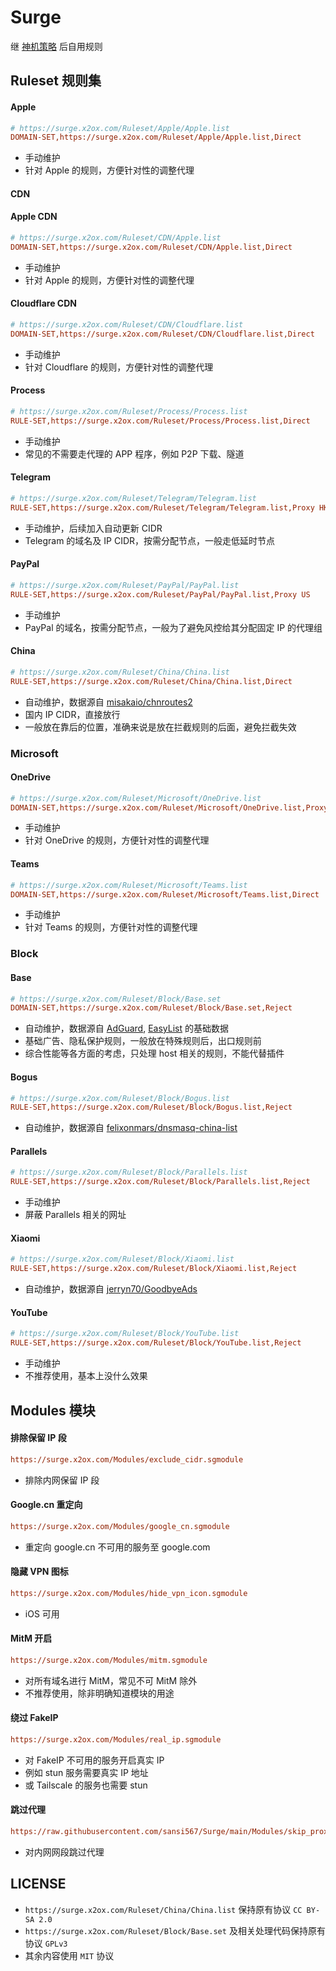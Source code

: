 # Surge

继 [神机策略](https://github.com/DivineEngine/Profiles) 后自用规则

## Ruleset 规则集

#### Apple

```ini
# https://surge.x2ox.com/Ruleset/Apple/Apple.list
DOMAIN-SET,https://surge.x2ox.com/Ruleset/Apple/Apple.list,Direct
```

- 手动维护
- 针对 Apple 的规则，方便针对性的调整代理

#### CDN

#### Apple CDN

```ini
# https://surge.x2ox.com/Ruleset/CDN/Apple.list
DOMAIN-SET,https://surge.x2ox.com/Ruleset/CDN/Apple.list,Direct
```

- 手动维护
- 针对 Apple 的规则，方便针对性的调整代理

#### Cloudflare CDN

```ini
# https://surge.x2ox.com/Ruleset/CDN/Cloudflare.list
DOMAIN-SET,https://surge.x2ox.com/Ruleset/CDN/Cloudflare.list,Direct
```

- 手动维护
- 针对 Cloudflare 的规则，方便针对性的调整代理

#### Process

```ini
# https://surge.x2ox.com/Ruleset/Process/Process.list
RULE-SET,https://surge.x2ox.com/Ruleset/Process/Process.list,Direct
```

- 手动维护
- 常见的不需要走代理的 APP 程序，例如 P2P 下载、隧道

#### Telegram

```ini
# https://surge.x2ox.com/Ruleset/Telegram/Telegram.list
RULE-SET,https://surge.x2ox.com/Ruleset/Telegram/Telegram.list,Proxy HK
```

- 手动维护，后续加入自动更新 CIDR
- Telegram 的域名及 IP CIDR，按需分配节点，一般走低延时节点

#### PayPal

```ini
# https://surge.x2ox.com/Ruleset/PayPal/PayPal.list
RULE-SET,https://surge.x2ox.com/Ruleset/PayPal/PayPal.list,Proxy US
```

- 手动维护
- PayPal 的域名，按需分配节点，一般为了避免风控给其分配固定 IP 的代理组

#### China

```ini
# https://surge.x2ox.com/Ruleset/China/China.list
RULE-SET,https://surge.x2ox.com/Ruleset/China/China.list,Direct
```

- 自动维护，数据源自
  [misakaio/chnroutes2](https://github.com/misakaio/chnroutes2)
- 国内 IP CIDR，直接放行
- 一般放在靠后的位置，准确来说是放在拦截规则的后面，避免拦截失效

### Microsoft

#### OneDrive

```ini
# https://surge.x2ox.com/Ruleset/Microsoft/OneDrive.list
DOMAIN-SET,https://surge.x2ox.com/Ruleset/Microsoft/OneDrive.list,Proxy US
```

- 手动维护
- 针对 OneDrive 的规则，方便针对性的调整代理

#### Teams

```ini
# https://surge.x2ox.com/Ruleset/Microsoft/Teams.list
DOMAIN-SET,https://surge.x2ox.com/Ruleset/Microsoft/Teams.list,Direct
```

- 手动维护
- 针对 Teams 的规则，方便针对性的调整代理

### Block

#### Base

```ini
# https://surge.x2ox.com/Ruleset/Block/Base.set
DOMAIN-SET,https://surge.x2ox.com/Ruleset/Block/Base.set,Reject
```

- 自动维护，数据源自 [AdGuard](https://adguard.com),
  [EasyList](https://easylist.to) 的基础数据
- 基础广告、隐私保护规则，一般放在特殊规则后，出口规则前
- 综合性能等各方面的考虑，只处理 host 相关的规则，不能代替插件

#### Bogus

```ini
# https://surge.x2ox.com/Ruleset/Block/Bogus.list
RULE-SET,https://surge.x2ox.com/Ruleset/Block/Bogus.list,Reject
```

- 自动维护，数据源自
  [felixonmars/dnsmasq-china-list](https://github.com/felixonmars/dnsmasq-china-list)

#### Parallels

```ini
# https://surge.x2ox.com/Ruleset/Block/Parallels.list
RULE-SET,https://surge.x2ox.com/Ruleset/Block/Parallels.list,Reject
```

- 手动维护
- 屏蔽 Parallels 相关的网址

#### Xiaomi

```ini
# https://surge.x2ox.com/Ruleset/Block/Xiaomi.list
RULE-SET,https://surge.x2ox.com/Ruleset/Block/Xiaomi.list,Reject
```

- 自动维护，数据源自
  [jerryn70/GoodbyeAds](https://github.com/jerryn70/GoodbyeAds)

#### YouTube

```ini
# https://surge.x2ox.com/Ruleset/Block/YouTube.list
RULE-SET,https://surge.x2ox.com/Ruleset/Block/YouTube.list,Reject
```

- 手动维护
- 不推荐使用，基本上没什么效果

## Modules 模块

#### 排除保留 IP 段

```ini
https://surge.x2ox.com/Modules/exclude_cidr.sgmodule
```

- 排除内网保留 IP 段

#### Google.cn 重定向

```ini
https://surge.x2ox.com/Modules/google_cn.sgmodule
```

- 重定向 google.cn 不可用的服务至 google.com

#### 隐藏 VPN 图标

```ini
https://surge.x2ox.com/Modules/hide_vpn_icon.sgmodule
```

- iOS 可用

#### MitM 开启

```ini
https://surge.x2ox.com/Modules/mitm.sgmodule
```

- 对所有域名进行 MitM，常见不可 MitM 除外
- 不推荐使用，除非明确知道模块的用途

#### 绕过 FakeIP

```ini
https://surge.x2ox.com/Modules/real_ip.sgmodule
```

- 对 FakeIP 不可用的服务开启真实 IP
- 例如 stun 服务需要真实 IP 地址
- 或 Tailscale 的服务也需要 stun

#### 跳过代理

```ini
https://raw.githubusercontent.com/sansi567/Surge/main/Modules/skip_proxy.sgmodule
```

- 对内网网段跳过代理

## LICENSE

- `https://surge.x2ox.com/Ruleset/China/China.list` 保持原有协议 `CC BY-SA 2.0`
- `https://surge.x2ox.com/Ruleset/Block/Base.set` 及相关处理代码保持原有协议
  `GPLv3`
- 其余内容使用 `MIT` 协议
